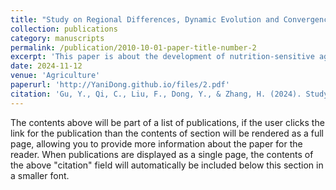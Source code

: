 ```yaml
---
title: "Study on Regional Differences, Dynamic Evolution and Convergence of Nutrition-Sensitive Agricultural Development in China"
collection: publications
category: manuscripts
permalink: /publication/2010-10-01-paper-title-number-2
excerpt: 'This paper is about the development of nutrition-sensitive agriculture in China'
date: 2024-11-12
venue: 'Agriculture'
paperurl: 'http://YaniDong.github.io/files/2.pdf'
citation: 'Gu, Y., Qi, C., Liu, F., Dong, Y., & Zhang, H. (2024). Study on Regional Differences, Dynamic Evolution and Convergence of Nutrition-Sensitive Agricultural Development in China. Agriculture, 14(11), 2034.'
---
```


The contents above will be part of a list of publications, if the user clicks the link for the publication than the contents of section will be rendered as a full page, allowing you to provide more information about the paper for the reader. When publications are displayed as a single page, the contents of the above "citation" field will automatically be included below this section in a smaller font.
